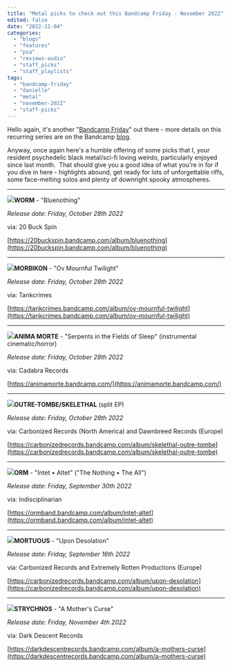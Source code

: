 ```yaml
---
title: "Metal picks to check out this Bandcamp Friday - November 2022"
edited: false
date: "2022-11-04"
categories:
  - "blogs"
  - "features"
  - "psa"
  - "reviews-audio"
  - "staff_picks"
  - "staff_playlists"
tags:
  - "bandcamp-friday"
  - "danielle"
  - "metal"
  - "november-2022"
  - "staff-picks"
---
```


Hello again, it's another "[Bandcamp Friday](https://isitbandcampfriday.com/)" out there - more details on this recurring series are on the Bandcamp [blog](https://daily.bandcamp.com/features/bandcamp-fridays-update).

Anyway, once again here's a humble offering of some picks that I, your resident psychedelic black metal/sci-fi loving weirdo, particularly enjoyed since last month.  That should give you a good idea of what you're in for if you dive in here - highlights abound, get ready for lots of unforgettable riffs, some face-melting solos and plenty of downright spooky atmospheres.

* * *

**[![](https://hellbound.ca/wp-content/uploads/2022/11/worm_bluenothing-300x300.jpg)](https://hellbound.ca/wp-content/uploads/2022/11/worm_bluenothing.jpg)WORM** - "Bluenothing"

_Release date: Friday, October 28th 2022_

via: 20 Buck Spin

[https://20buckspin.bandcamp.com/album/bluenothing](https://20buckspin.bandcamp.com/album/bluenothing)

* * *

**[![](https://hellbound.ca/wp-content/uploads/2022/11/morbikon_ovmournfultwilight-300x300.jpg)](https://hellbound.ca/wp-content/uploads/2022/11/morbikon_ovmournfultwilight.jpg)MORBIKON** - "Ov Mournful Twilight"

_Release date: Friday, October 28th 2022_

via: Tankcrimes

[https://tankcrimes.bandcamp.com/album/ov-mournful-twilight](https://tankcrimes.bandcamp.com/album/ov-mournful-twilight)

* * *

**[![](https://hellbound.ca/wp-content/uploads/2022/11/anima-morte_serpentsinthefieldofsleep-300x300.jpg)](https://hellbound.ca/wp-content/uploads/2022/11/anima-morte_serpentsinthefieldofsleep.jpg)ANIMA MORTE** - "Serpents in the Fields of Sleep" (instrumental cinematic/horror)

_Release date: Friday, October 28th 2022_

via: Cadabra Records

[https://animamorte.bandcamp.com/](https://animamorte.bandcamp.com/)

* * *

**[![](https://hellbound.ca/wp-content/uploads/2022/11/outretombe_skelethal_split-300x300.jpg)](https://hellbound.ca/wp-content/uploads/2022/11/outretombe_skelethal_split.jpg)OUTRE-TOMBE/SKELETHAL** (split EP)

_Release date: Friday, October 28th 2022_

via: Carbonized Records (North America) and Dawnbreed Records (Europe)

[https://carbonizedrecords.bandcamp.com/album/skelethal-outre-tombe](https://carbonizedrecords.bandcamp.com/album/skelethal-outre-tombe)

* * *

**[![](https://hellbound.ca/wp-content/uploads/2022/11/orm_intetaltet-300x300.jpg)](https://hellbound.ca/wp-content/uploads/2022/11/orm_intetaltet.jpg)ORM** - "Intet • Altet" ("The Nothing • The All")

_Release date: Friday, September 30th 2022_

via: Indisciplinarian

[https://ormband.bandcamp.com/album/intet-altet](https://ormband.bandcamp.com/album/intet-altet)

* * *

**[![](https://hellbound.ca/wp-content/uploads/2022/11/mortuous_upondesolation-300x300.jpg)](https://hellbound.ca/wp-content/uploads/2022/11/mortuous_upondesolation.jpg)MORTUOUS** - "Upon Desolation"

_Release date: Friday, September 16th 2022_

via: Carbonized Records and Extremely Rotten Productions (Europe)

[https://carbonizedrecords.bandcamp.com/album/upon-desolation](https://carbonizedrecords.bandcamp.com/album/upon-desolation)

* * *

**[![](https://hellbound.ca/wp-content/uploads/2022/11/strychnos_amotherscurse-297x300.jpg)](https://hellbound.ca/wp-content/uploads/2022/11/strychnos_amotherscurse.jpg)STRYCHNOS** - "A Mother's Curse"

_Release date: Friday, November 4th 2022_

via: Dark Descent Records

[https://darkdescentrecords.bandcamp.com/album/a-mothers-curse](https://darkdescentrecords.bandcamp.com/album/a-mothers-curse)
